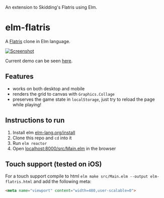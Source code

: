 An extension to Skidding's Flatris using Elm. 

# elm-flatris
A [Flatris](https://github.com/skidding/flatris) clone in Elm language.

[![Screenshot](elm-flatris.png)](http://unsoundscapes.com/elm-flatris.html)

Current demo can be seen [here](http://unsoundscapes.com/elm-flatris.html).

## Features

* works on both desktop and mobile
* renders the grid to canvas with `Graphics.Collage`
* preserves the game state in `localStorage`, just try to reload the page while playing!

## Instructions to run

1. Install elm [elm-lang.org/install](http://elm-lang.org/install)
2. Clone this repo and `cd` into it
3. Run `elm reactor`
4. Open [localhost:8000/src/Main.elm](http://localhost:8000/src/Main.elm) in the browser

## Touch support (tested on iOS)

For a touch support compile to html `elm make src/Main.elm --output elm-flatris.html` and add the following meta:

```html
<meta name="viewport" content="width=480,user-scalable=0">
```
